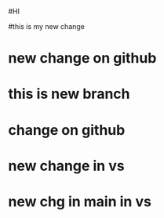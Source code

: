 #HI

#this is my new change
# new change on github
# this is new branch

# change on github

# new change in vs


# new chg in main in vs